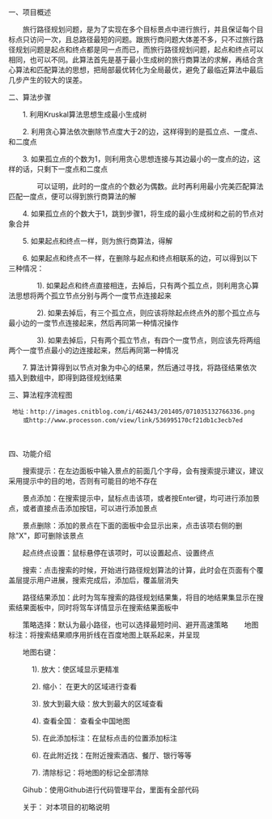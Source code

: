 　　

一、项目概述

　　旅行路径规划问题，是为了实现在多个目标景点中进行旅行，并且保证每个目标点只访问一次，且总路径最短的问题。跟旅行商问题大体差不多，只不过旅行路径规划问题是起点和终点都是同一点而已，而旅行路径规划问题，起点和终点可以相同，也可以不同。此算法首先是基于最小生成树的旅行商算法的求解，再结合贪心算法和匹配算法的思想，把局部最优转化为全局最优，避免了最临近算法中最后几步产生的较大的误差。

二、算法步骤　　

　　1. 利用Kruskal算法思想生成最小生成树

　　2. 利用贪心算法依次删除节点度大于2的边，这样得到的是孤立点、一度点、和二度点

　　3. 如果孤立点的个数为1，则利用贪心思想连接与其边最小的一度点的边，这样的话，只剩下一度点和二度点

　　　　可以证明，此时的一度点的个数必为偶数。此时再利用最小完美匹配算法匹配一度点，便可以得到旅行商算法的解

　　4. 如果孤立点的个数大于1，跳到步骤1，将生成的最小生成树和之前的节点对象合并

　　5. 如果起点和终点一样，则为旅行商算法，得解

　　6. 如果起点和终点不一样，在删除与起点和终点相联系的边，可以得到以下三种情况：

　　　　1). 如果起点和终点直接相连，去掉后，只有两个孤立点，则利用贪心算法思想将两个孤立节点分别与两个一度节点连接起来

　　　　2). 如果去掉后，有三个孤立点，则应该将除起点终点外的那个孤立点与最小边的一度节点连接起来，然后再同第一种情况操作

　　　　3). 如果去掉后，只有两个孤立节点，有四个一度节点，则应该先将两组两个一度节点最小的边连接起来，然后再同第一种情况

　　7. 算法计算得到以节点对象为中心的结果，然后通过寻找，将路径结果依次插入到数组中，即得到路径规划结果

三、算法程序流程图

     地址：http://images.cnitblog.com/i/462443/201405/071035132766336.png
        或http://www.processon.com/view/link/536995170cf21db1c3ecb7ed
　　

四、功能介绍

　　搜索提示：在左边面板中输入景点的前面几个字母，会有搜索提示建议，建议采用提示中的目的地，否则有可能目的地不存在

　　景点添加：在搜索提示中，鼠标点击该项，或者按Enter键，均可进行添加景点，或者直接点击添加按钮，可以进行添加景点

　　景点删除：添加的景点在下面的面板中会显示出来，点击该项右侧的删除"X"，即可删除该景点

　　起点终点设置：鼠标悬停在该项时，可以设置起点、设置终点

　　搜索：点击搜索的时候，开始进行路径规划算法的计算，此时会在页面有个覆盖层提示用户进展，搜索完成后，添加后，覆盖层消失

　　路径结果添加：此时为驾车搜索的路径规划结果集，将目的地结果集显示在搜索结果面板中，同时将驾车详情显示在搜索结果面板中

　　策略选择：默认为最小路径，也可以选择最短时间、避开高速策略
　　地图标注：将搜索结果顺序用折线在百度地图上联系起来，并呈现

　　地图右键：

　　　 1). 放大：使区域显示更精准 

　　　 2). 缩小： 在更大的区域进行查看

　　　 3). 放大到最大级：放大到最大的区域查看

　　　 4). 查看全国： 查看全中国地图

　　　 5). 在此添加标注：在鼠标点击的位置添加标注

　　　 6). 在此附近找：在附近搜索酒店、餐厅、银行等等

　　　 7). 清除标记：将地图的标记全部清除

　　Gihub：使用Github进行代码管理平台，里面有全部代码

　　关于： 对本项目的初略说明

 

　　　　

 

 

 

 

 

 

 

 

 

 

 